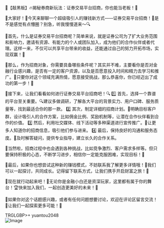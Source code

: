🚀【敲黑板】🔥揭秘券商新玩法：证券交易平台招商，你也能当老板！💼

🎉大家好！👋今天来聊聊一个超级吸引人的赚钱新方式——证券交易平台招商！🚀是不是感觉有点懵圈？别急，听我慢慢道来～🔍

🌈首先，什么是证券交易平台招商呢？简单来说，就是证券公司为了扩大业务范围和影响力，邀请有资源、有能力的个人或团队加入，成为他们的合作伙伴或者代理。这样一来，不仅可以共享平台带来的收益，还能通过自己的努力开拓市场，实现双赢！🤝

🌟那么，作为招商对象，你需要具备哪些条件呢？其实并不难，主要看你是否对金融行业感兴趣，是否有一定的客户资源，以及是否愿意投入时间和精力去学习和推广。🌟只要你对这个领域充满热情，愿意接受挑战，那么恭喜你，你已经迈出了成功的第一步！👏

🌈接下来，让我们看看如何进行证券交易平台招商吧！🔍
1️⃣ 首先，选择一个靠谱的平台至关重要。🔍建议多做调研，了解各大平台的背景实力、用户口碑、服务质量等，找到最适合你的那一款。
2️⃣ 其次，制定详细的招商计划。📝明确目标客户群，设计吸引人的合作方案，比如佣金比例、奖励机制等，让潜在合作伙伴看到合作的价值。
3️⃣ 然后，利用社交媒体、线下活动等多种渠道进行宣传推广。📢让更多人知道你的招商信息，吸引他们参与进来。
4️⃣ 最后，保持良好的沟通和服务态度。💬及时解答疑问，提供专业指导，建立长久的合作关系。

🌟当然啦，招商过程中也会遇到各种挑战，比如竞争激烈、客户需求多样等。但只要保持积极的心态，不断学习进步，相信你一定能克服困难，实现目标！💪

🌈最后，如果你也想尝试这种新的赚钱模式，不妨联系我了解更多详情哦！💬我们可以一起探讨，共同成长。记得留下联系方式，让我们携手开启财富之旅！🚀

🌈现在就行动起来吧！🚀无论你是金融小白还是资深玩家，这里都有属于你的舞台！🏆快来加入我们，一起创造更美好的未来！🌈

🌈如果你对这个话题感兴趣，或者有任何问题想要讨论，欢迎在评论区留言交流！💌让我们一起探索更多可能！🚀

TRGLGBP>+ yuantou2048  
![Image](https://github.com/user-attachments/assets/2e62504c-5fae-40f2-9b3c-f9505447adb8)